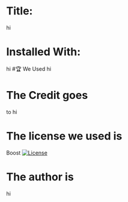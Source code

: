 
# Title: 
hi
# Installed With:
hi
#🏆 We Used 
 hi
# The Credit goes
to
 hi 
# The license we used is
 Boost
 [![License](https://img.shields.io/badge/License-Boost%201.0-lightblue.svg)](https://www.boost.org/LICENSE_1_0.txt)

# The author is 
 hi
